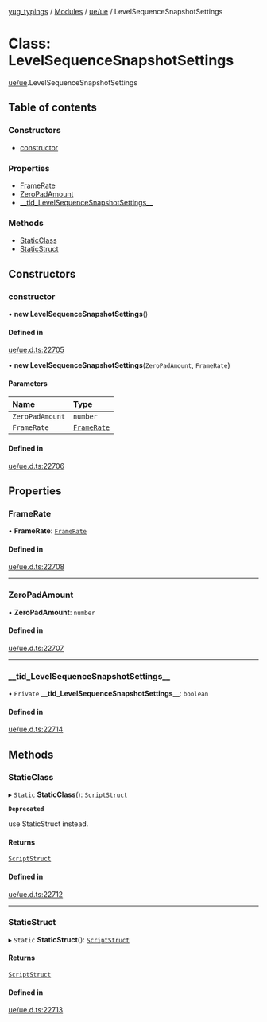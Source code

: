 [yug_typings](../README.md) / [Modules](../modules.md) / [ue/ue](../modules/ue_ue.md) / LevelSequenceSnapshotSettings

# Class: LevelSequenceSnapshotSettings

[ue/ue](../modules/ue_ue.md).LevelSequenceSnapshotSettings

## Table of contents

### Constructors

- [constructor](ue_ue.LevelSequenceSnapshotSettings.md#constructor)

### Properties

- [FrameRate](ue_ue.LevelSequenceSnapshotSettings.md#framerate)
- [ZeroPadAmount](ue_ue.LevelSequenceSnapshotSettings.md#zeropadamount)
- [\_\_tid\_LevelSequenceSnapshotSettings\_\_](ue_ue.LevelSequenceSnapshotSettings.md#__tid_levelsequencesnapshotsettings__)

### Methods

- [StaticClass](ue_ue.LevelSequenceSnapshotSettings.md#staticclass)
- [StaticStruct](ue_ue.LevelSequenceSnapshotSettings.md#staticstruct)

## Constructors

### constructor

• **new LevelSequenceSnapshotSettings**()

#### Defined in

[ue/ue.d.ts:22705](https://github.com/YugMetaverse/yug_typings/blob/25cad34/ue/ue.d.ts#L22705)

• **new LevelSequenceSnapshotSettings**(`ZeroPadAmount`, `FrameRate`)

#### Parameters

| Name | Type |
| :------ | :------ |
| `ZeroPadAmount` | `number` |
| `FrameRate` | [`FrameRate`](ue_ue.FrameRate.md) |

#### Defined in

[ue/ue.d.ts:22706](https://github.com/YugMetaverse/yug_typings/blob/25cad34/ue/ue.d.ts#L22706)

## Properties

### FrameRate

• **FrameRate**: [`FrameRate`](ue_ue.FrameRate.md)

#### Defined in

[ue/ue.d.ts:22708](https://github.com/YugMetaverse/yug_typings/blob/25cad34/ue/ue.d.ts#L22708)

___

### ZeroPadAmount

• **ZeroPadAmount**: `number`

#### Defined in

[ue/ue.d.ts:22707](https://github.com/YugMetaverse/yug_typings/blob/25cad34/ue/ue.d.ts#L22707)

___

### \_\_tid\_LevelSequenceSnapshotSettings\_\_

• `Private` **\_\_tid\_LevelSequenceSnapshotSettings\_\_**: `boolean`

#### Defined in

[ue/ue.d.ts:22714](https://github.com/YugMetaverse/yug_typings/blob/25cad34/ue/ue.d.ts#L22714)

## Methods

### StaticClass

▸ `Static` **StaticClass**(): [`ScriptStruct`](ue_ue.ScriptStruct.md)

**`Deprecated`**

use StaticStruct instead.

#### Returns

[`ScriptStruct`](ue_ue.ScriptStruct.md)

#### Defined in

[ue/ue.d.ts:22712](https://github.com/YugMetaverse/yug_typings/blob/25cad34/ue/ue.d.ts#L22712)

___

### StaticStruct

▸ `Static` **StaticStruct**(): [`ScriptStruct`](ue_ue.ScriptStruct.md)

#### Returns

[`ScriptStruct`](ue_ue.ScriptStruct.md)

#### Defined in

[ue/ue.d.ts:22713](https://github.com/YugMetaverse/yug_typings/blob/25cad34/ue/ue.d.ts#L22713)
